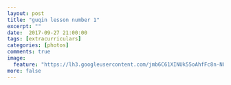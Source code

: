 ```yaml
---
layout: post
title: "guqin lesson number 1"
excerpt: ""
date:  2017-09-27 21:00:00
tags: [extracurriculars]
categories: [photos]
comments: true
image:
  feature: "https://lh3.googleusercontent.com/jmb6C61XINUk55oAhfFc8n-N8P_UoukUGYbtcqncQIC68zBrpZEhwdMZBe7lAeTcT1S69XrGDx3tgjNp56kRks6--NHiioxBuBJih4sOY7bld3IrdpKMABRRQwDGrFqXtefrOBxbGikshkYVJP-jdNxFi7Wbgm2_QCvOrSIwtAN63qSFAicAxgwpEuRXHl3n6FiQ1Ro6BoLIJ3jnuhyIVl8j8A4-NHpk6tk27NAl0PEWxrPPrHXcWkjq0Jo3MUnkirhz5b2IUcRskzrdD5Gyk0lUVE4Bvr92Ki75qHSPuqLSkYEKI829SptHnVTP4qzGf2Jcz0U-y10SaO7ph6PVNiU0TRFNTIBLqUeptYpcCbKywucAbaj6hkII01Dyjrm2DtZzxDubnzqT7-y1JidX-5_v-ZP26XAhVtyGes9faaQFqdbJISz1hxfncf3rZBNdwPT9ia1cExpSrvx85h4_qC01GXI29ESLCqoJk-1_0OcYgIz6_-plOkC5cISs4MRuLa8nOjX8J7V6ouTcNPul35mtW6PWg6zvAcvjJrWkq4S-Hrfrbk6hYIaVtpm_4tvaazSuIwsZuy-ULT5mauVWfqvfoNaSuhDkNXsKWCsD2uQX-XmYrHAMDj7gYpjgpV7uM_48njYgsLMQuKbaJWh2doKSpvjt3oKQB1w=w428-h642-no"
more: false
---
```

